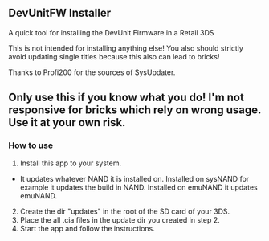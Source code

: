 ## DevUnitFW Installer

A quick tool for installing the DevUnit Firmware in a Retail 3DS

This is not intended for installing anything else! You also should strictly avoid updating single titles because this also can lead to bricks!

Thanks to Profi200 for the sources of SysUpdater.

## Only use this if you know what you do! I'm not responsive for bricks which rely on wrong usage. Use it at your own risk.


### How to use

1. Install this app to your system.
  * It updates whatever NAND it is installed on. Installed on sysNAND for example it updates the build in NAND. Installed on emuNAND it updates emuNAND.
2. Create the dir "updates" in the root of the SD card of your 3DS.
3. Place the all .cia files in the update dir you created in step 2.
4. Start the app and follow the instructions.